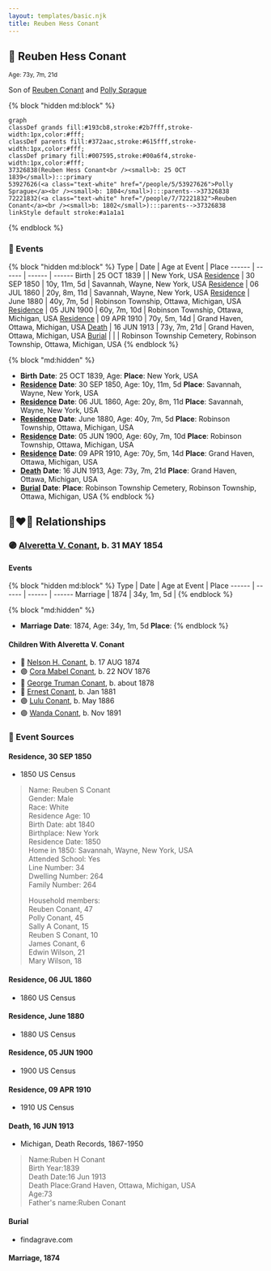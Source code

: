 ```yaml
---
layout: templates/basic.njk
title: Reuben Hess Conant
---
```

## 🔵 Reuben Hess Conant
<small>Age: 73y, 7m, 21d</small>

Son of [Reuben Conant](/people/7/72221832) and [Polly Sprague](/people/5/53927626)

{% block "hidden md:block" %}
```mermaid
graph
classDef grands fill:#193cb8,stroke:#2b7fff,stroke-width:1px,color:#fff;
classDef parents fill:#372aac,stroke:#615fff,stroke-width:1px,color:#fff;
classDef primary fill:#007595,stroke:#00a6f4,stroke-width:1px,color:#fff;
37326838(Reuben Hess Conant<br /><small>b: 25 OCT 1839</small>):::primary
53927626(<a class="text-white" href="/people/5/53927626">Polly Sprague</a><br /><small>b: 1804</small>):::parents-->37326838
72221832(<a class="text-white" href="/people/7/72221832">Reuben Conant</a><br /><small>b: 1802</small>):::parents-->37326838
linkStyle default stroke:#a1a1a1
```
{% endblock %}

### 📆 Events

{% block "hidden md:block" %}
Type | Date | Age at Event | Place
------ | ------ | ------ | ------
Birth | 25 OCT 1839 |  | New York, USA
[Residence](#event-event-0) | 30 SEP 1850 | 10y, 11m, 5d | Savannah, Wayne, New York, USA
[Residence](#event-event-1) | 06 JUL 1860 | 20y, 8m, 11d | Savannah, Wayne, New York, USA
[Residence](#event-event-2) | June 1880 | 40y, 7m, 5d | Robinson Township, Ottawa, Michigan, USA
[Residence](#event-event-3) | 05 JUN 1900 | 60y, 7m, 10d | Robinson Township, Ottawa, Michigan, USA
[Residence](#event-event-4) | 09 APR 1910 | 70y, 5m, 14d | Grand Haven, Ottawa, Michigan, USA
[Death](#event-event-8) | 16 JUN 1913 | 73y, 7m, 21d | Grand Haven, Ottawa, Michigan, USA
[Burial](#event-event-9) |  |  | Robinson Township Cemetery, Robinson Township, Ottawa, Michigan, USA
{% endblock %}

{% block "md:hidden" %}
- **Birth**
**Date**: 25 OCT 1839, Age:
**Place**: New York, USA
- **[Residence](#event-event-0)**
**Date**: 30 SEP 1850, Age: 10y, 11m, 5d
**Place**: Savannah, Wayne, New York, USA
- **[Residence](#event-event-1)**
**Date**: 06 JUL 1860, Age: 20y, 8m, 11d
**Place**: Savannah, Wayne, New York, USA
- **[Residence](#event-event-2)**
**Date**: June 1880, Age: 40y, 7m, 5d
**Place**: Robinson Township, Ottawa, Michigan, USA
- **[Residence](#event-event-3)**
**Date**: 05 JUN 1900, Age: 60y, 7m, 10d
**Place**: Robinson Township, Ottawa, Michigan, USA
- **[Residence](#event-event-4)**
**Date**: 09 APR 1910, Age: 70y, 5m, 14d
**Place**: Grand Haven, Ottawa, Michigan, USA
- **[Death](#event-event-8)**
**Date**: 16 JUN 1913, Age: 73y, 7m, 21d
**Place**: Grand Haven, Ottawa, Michigan, USA
- **[Burial](#event-event-9)**
**Date**:
**Place**: Robinson Township Cemetery, Robinson Township, Ottawa, Michigan, USA
{% endblock %}

## 👩‍❤️‍👨 Relationships

### 🟣 [Alveretta V. Conant](/people/6/60109856), b. 31 MAY 1854

#### Events

{% block "hidden md:block" %}
Type | Date | Age at Event | Place
------ | ------ | ------ | ------
Marriage | 1874 | 34y, 1m, 5d |
{% endblock %}

{% block "md:hidden" %}
- **Marriage**
**Date**: 1874, Age: 34y, 1m, 5d
**Place**:
{% endblock %}

#### Children With Alveretta V. Conant
* 🔵 [Nelson H. Conant](/people/9/90473988), b. 17 AUG 1874
* 🟣 [Cora Mabel Conant](/people/7/75623980), b. 22 NOV 1876
* 🔵 [George Truman Conant](/people/5/50624075), b. about 1878
* 🔵 [Ernest Conant](/people/4/4994264), b. Jan 1881
* 🟣 [Lulu Conant](/people/6/66371832), b. May 1886
* 🟣 [Wanda Conant](/people/3/3340870), b. Nov 1891
### 📰 Event Sources

#### <a id="event-event-0"></a> Residence, 30 SEP 1850
* 1850 US Census
>   
  > Name: Reuben S Conant  
  > Gender: Male  
  > Race: White  
  > Residence Age: 10  
  > Birth Date: abt 1840  
  > Birthplace: New York  
  > Residence Date: 1850  
  > Home in 1850: Savannah, Wayne, New York, USA  
  > Attended School: Yes  
  > Line Number: 34  
  > Dwelling Number: 264  
  > Family Number: 264  
  >   
  > Household members:  
  > Reuben Conant, 47  
  > Polly Conant, 45  
  > Sally A Conant, 15  
  > Reuben S Conant, 10  
  > James Conant, 6  
  > Edwin Wilson, 21  
  > Mary Wilson, 18

#### <a id="event-event-1"></a> Residence, 06 JUL 1860
* 1860 US Census

#### <a id="event-event-2"></a> Residence, June 1880
* 1880 US Census

#### <a id="event-event-3"></a> Residence, 05 JUN 1900
* 1900 US Census

#### <a id="event-event-4"></a> Residence, 09 APR 1910
* 1910 US Census

#### <a id="event-event-8"></a> Death, 16 JUN 1913
* Michigan, Death Records, 1867-1950
>   
  > Name:Ruben H Conant  
  > Birth Year:1839  
  > Death Date:16 Jun 1913  
  > Death Place:Grand Haven, Ottawa, Michigan, USA  
  > Age:73  
  > Father's name:Ruben Conant

#### <a id="event-event-9"></a> Burial
* findagrave.com

#### <a id="event-family-0-event-0"></a> Marriage, 1874